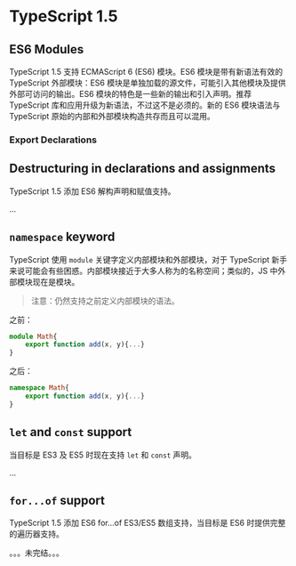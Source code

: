 # TypeScript 1.5

## ES6 Modules

TypeScript 1.5 支持 ECMAScript 6 (ES6) 模块。ES6 模块是带有新语法有效的 TypeScript 外部模块：ES6 模块是单独加载的源文件，可能引入其他模块及提供外部可访问的输出。ES6 模块的特色是一些新的输出和引入声明。推荐 TypeScript 库和应用升级为新语法，不过这不是必须的。新的 ES6 模块语法与 TypeScript 原始的内部和外部模块构造共存而且可以混用。

### Export Declarations

## Destructuring in declarations and assignments

TypeScript 1.5 添加 ES6 解构声明和赋值支持。

...

## `namespace` keyword

TypeScript 使用 `module` 关键字定义内部模块和外部模块，对于 TypeScript 新手来说可能会有些困惑。内部模块接近于大多人称为的名称空间；类似的，JS 中外部模块现在是模块。

> 注意：仍然支持之前定义内部模块的语法。

之前：

```ts
module Math{
    export function add(x, y){...}
}
```

之后：

```ts
namespace Math{
    export function add(x, y){...}
}
```

## `let` and `const` support

当目标是 ES3 及 ES5 时现在支持 `let` 和 `const` 声明。

...

## `for...of` support

TypeScript 1.5 添加 ES6 for...of ES3/ES5 数组支持，当目标是 ES6 时提供完整的遍历器支持。

。。。未完结。。。


